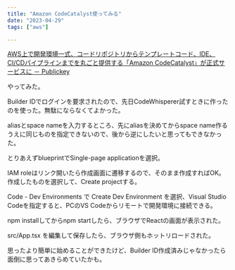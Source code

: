 ```yaml
---
title: "Amazon CodeCatalyst使ってみる"
date: "2023-04-29"
tags: ["aws"]

---
```


[AWS上で開発環境一式、コードリポジトリからテンプレートコード、IDE、CI/CDパイプラインまでを丸ごと提供する「Amazon CodeCatalyst」が正式サービスに － Publickey](https://www.publickey1.jp/blog/23/awsidecicdamazon_codecatalyst.html)

やってみた。

Builder IDでログインを要求されたので、先日CodeWhisperer試すときに作ったのを使った。無駄にならなくてよかった。

aliasとspace nameを入力するところ、先にaliasを決めてからspace name作るうえに同じものを指定できないので、後から逆にしたいと思ってもできなかった。

とりあえずblueprintでSingle-page applicationを選択。

IAM roleはリンク開いたら作成画面に遷移するので、そのまま作成すればOK。
作成したものを選択して、Create projectする。

Code - Dev Environments で Create Dev Environment を選択、Visual Studio Codeを指定すると、PCのVS Codeからリモートで開発環境に接続できる。

npm installしてからnpm startしたら、ブラウザでReactの画面が表示された。

src/App.tsx を編集して保存したら、ブラウザ側もホットリロードされた。

思ったより簡単に始めることができたけど、Builder ID作成済みじゃなかったら面倒に思ってあきらめていたかも。

